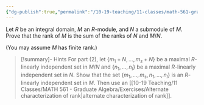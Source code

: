 ```yaml
---
{"dg-publish":true,"permalink":"/10-19-teaching/11-classes/math-561-graduate-algebra/exercises/rank-and-quotients/","updated":"2024-11-18T11:27:25-08:00"}
---
```


Let $R$ be an integral domain, $M$ an $R$-module, and $N$ a submodule of $M$. Prove that the rank of $M$ is the sum of the ranks of $N$ and $M/N$.

(You may assume $M$ has finite rank.)

>[!summary]- Hints
> For part (2), let $\{m_1+N,\ldots , m_s+N\}$ be a maximal $R$-linearly independent set in $M/N$ and $\{n_1,\ldots, n_l\}$ be a maximal $R$-linearly independent set in $N$. Show that the set $\{m_1,\ldots, m_s, n_1,\ldots, n_l\}$ is an $R$-linearly independent set in $M$. Then use an [[10-19 Teaching/11 Classes/MATH 561 - Graduate Algebra/Exercises/Alternate characterization of rank\|alternate characterization of rank]].